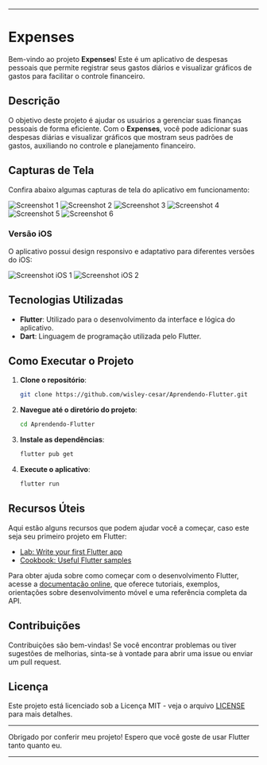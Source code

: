 

---

# Expenses

Bem-vindo ao projeto **Expenses**! Este é um aplicativo de despesas pessoais que permite registrar seus gastos diários e visualizar gráficos de gastos para facilitar o controle financeiro.

## Descrição

O objetivo deste projeto é ajudar os usuários a gerenciar suas finanças pessoais de forma eficiente. Com o **Expenses**, você pode adicionar suas despesas diárias e visualizar gráficos que mostram seus padrões de gastos, auxiliando no controle e planejamento financeiro.

## Capturas de Tela

Confira abaixo algumas capturas de tela do aplicativo em funcionamento:

![Screenshot 1](https://github.com/wisley-cesar/Aprendendo-Flutter/assets/116464094/d29074a5-cd78-4122-8444-d79380ad3f56)
![Screenshot 2](https://github.com/wisley-cesar/Aprendendo-Flutter/assets/116464094/66fcd893-d556-4958-9ec3-7ad41a31383a)
![Screenshot 3](https://github.com/wisley-cesar/Aprendendo-Flutter/assets/116464094/ceecfa99-162f-4d5a-851d-ca4c62c53ed8)
![Screenshot 4](https://github.com/wisley-cesar/Aprendendo-Flutter/assets/116464094/77d82f6c-d0b6-43ec-a7ce-862ef10fa168)
![Screenshot 5](https://github.com/wisley-cesar/Aprendendo-Flutter/assets/116464094/46b0c872-42e3-423d-8783-da8d706a4a12)
![Screenshot 6](https://github.com/wisley-cesar/Aprendendo-Flutter/assets/116464094/bb89ca14-033e-4c6a-acaa-8854aeaf9916)

### Versão iOS

O aplicativo possui design responsivo e adaptativo para diferentes versões do iOS:

![Screenshot iOS 1](https://github.com/wisley-cesar/Aprendendo-Flutter/assets/116464094/4947a36b-abb4-460e-a43a-bb201dac8bd3)
![Screenshot iOS 2](https://github.com/wisley-cesar/Aprendendo-Flutter/assets/116464094/c8baebdc-af01-4912-8559-8fdab0b0d478)

## Tecnologias Utilizadas

- **Flutter**: Utilizado para o desenvolvimento da interface e lógica do aplicativo.
- **Dart**: Linguagem de programação utilizada pelo Flutter.

## Como Executar o Projeto

1. **Clone o repositório**:
   ```sh
   git clone https://github.com/wisley-cesar/Aprendendo-Flutter.git
   ```
2. **Navegue até o diretório do projeto**:
   ```sh
   cd Aprendendo-Flutter
   ```
3. **Instale as dependências**:
   ```sh
   flutter pub get
   ```
4. **Execute o aplicativo**:
   ```sh
   flutter run
   ```

## Recursos Úteis

Aqui estão alguns recursos que podem ajudar você a começar, caso este seja seu primeiro projeto em Flutter:

- [Lab: Write your first Flutter app](https://docs.flutter.dev/get-started/codelab)
- [Cookbook: Useful Flutter samples](https://docs.flutter.dev/cookbook)

Para obter ajuda sobre como começar com o desenvolvimento Flutter, acesse a [documentação online](https://docs.flutter.dev/), que oferece tutoriais, exemplos, orientações sobre desenvolvimento móvel e uma referência completa da API.

## Contribuições

Contribuições são bem-vindas! Se você encontrar problemas ou tiver sugestões de melhorias, sinta-se à vontade para abrir uma issue ou enviar um pull request.

## Licença

Este projeto está licenciado sob a Licença MIT - veja o arquivo [LICENSE](LICENSE) para mais detalhes.

---

Obrigado por conferir meu projeto! Espero que você goste de usar Flutter tanto quanto eu.

---